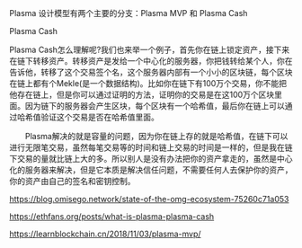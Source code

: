 Plasma 设计模型有两个主要的分支：Plasma MVP 和 Plasma Cash

Plasma Cash

Plasma Cash怎么理解呢?我们也来举一个例子，首先你在链上锁定资产，接下来在链下转移资产。转移资产是发给一个中心化的服务器，你把钱转给某个人，你在告诉他，转移了这个交易签个名，这个服务器内部有一个小小的区块链，每个区块在链上都有个Mekle(是一个数据结构)。比如你在链下有100万个交易，你不能把他存在链上，但是你可以通过证明的方法，证明你的交易是在这100万个区块里面。因为链下的服务器会产生区块，每个区块有一个哈希值，最后你在链上可以通过哈希值验证这个交易是否在哈希值里面。

　　Plasma解决的就是容量的问题，因为你在链上存的就是哈希值，在链下可以进行无限笔交易，虽然每笔交易等的时间和链上交易的时间是一样的，但是我在链下交易的量就比链上大的多。所以别人是没有办法把你的资产拿走的，虽然是中心化的服务器来解决，但是它本质是解决信任问题，不需要任何人去保护你的资产，你的资产由自己的签名和密钥控制。

https://blog.omisego.network/state-of-the-omg-ecosystem-75260c71a053

https://ethfans.org/posts/what-is-plasma-plasma-cash

https://learnblockchain.cn/2018/11/03/plasma-mvp/